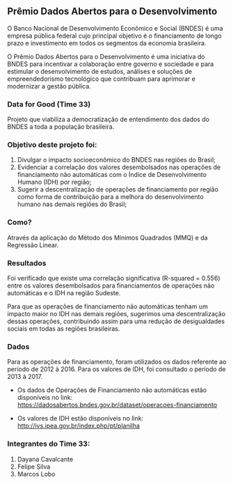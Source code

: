 ## Prêmio Dados Abertos para o Desenvolvimento

O Banco Nacional de Desenvolvimento Econômico e Social (BNDES) é uma empresa pública federal cujo principal objetivo é o financiamento de longo prazo e investimento em todos os segmentos da economia brasileira.

O Prêmio Dados Abertos para o Desenvolvimento é uma iniciativa do BNDES para incentivar a colaboração entre governo e sociedade e para estimular o desenvolvimento de estudos, análises e soluções de empreendedorismo tecnológico que contribuam para aprimorar e modernizar a gestão pública.

### Data for Good (Time 33)

Projeto que viabiliza a democratização de entendimento dos dados do BNDES a toda a população brasileira.
### Objetivo deste projeto foi:

1. Divulgar o impacto socioeconômico do BNDES nas regiões do Brasil;
2. Evidenciar a correlação dos valores desembolsados nas operações de financiamento não automáticas com o Índice de Desenvolvimento Humano (IDH) por região;
3. Sugerir a descentralização de operações de financiamento por região como forma de contribuição para a melhora do desenvolvimento humano nas demais regiões do Brasil;

### Como?

Através da aplicação do Método dos Mínimos Quadrados (MMQ) e da Regressão Linear.

### Resultados

Foi verificado que existe uma correlação significativa (R-squared = 0.556) entre os valores desembolsados para financiamentos de operações não automáticas e o IDH na região Sudeste.

Para que as operações de financiamento não automáticas tenham um impacto maior no IDH nas demais regiões, sugerimos uma descentralização dessas operações, contribuindo assim para uma redução de desigualdades sociais em todas as regiões brasileiras.
    
### Dados 

Para as operações de financiamento, foram utilizados os dados referente ao período de 2012 à 2016. Para os valores de IDH, foi consultado o período de 2013 à 2017.

- Os dados de Operações de Financiamento não automáticas estão disponíveis no link: https://dadosabertos.bndes.gov.br/dataset/operacoes-financiamento

- Os valores de IDH estão disponíveis no link: http://ivs.ipea.gov.br/index.php/pt/planilha

### Integrantes do Time 33:

1. Dayana Cavalcante
2. Felipe Silva
3. Marcos Lobo





